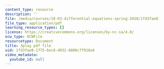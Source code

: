 ```yaml
---
content_type: resource
description: ''
file: /media/courses/18-03-differential-equations-spring-2010/1fd3fae817756ec8d0326808c7f918a4_vP-oRQqmeg4.pdf
file_type: application/pdf
learning_resource_types: []
license: https://creativecommons.org/licenses/by-nc-sa/4.0/
ocw_type: OCWFile
resourcetype: Document
title: 3play pdf file
uid: 1fd3fae8-1775-6ec8-d032-6808c7f918a4
video_metadata:
  youtube_id: null
---
```

